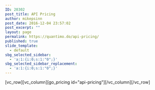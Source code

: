 ```yaml
---
ID: 20302
post_title: API Pricing
author: mikepsinn
post_date: 2016-12-04 23:57:02
post_excerpt: ""
layout: page
permalink: https://quantimo.do/api-pricing/
published: true
slide_template:
  - default
sbg_selected_sidebar:
  - 'a:1:{i:0;s:1:"0";}'
sbg_selected_sidebar_replacement:
  - 'a:1:{i:0;s:1:"0";}'
---
```

[vc_row][vc_column][go_pricing id="api-pricing"][/vc_column][/vc_row]